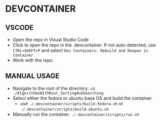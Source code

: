 # DEVCONTAINER

## VSCODE

- Open the repo in Visual Studio Code
- Click to open the repo in the .devcontainer.  If not auto-detected, use `CTRL+SHIFT+P` and select `Dev Containers: Rebuild and Reopen in Container`
- Work with the repo

## MANUAL USAGE

- Navigate to the root of the directory: `cd ./AlgorithmsWithRust_SortingAndSearching`
- Select either the fedora or ubuntu base OS and build the container.
  - use `./.devcontainer/scripts/build-fedora.sh` or `./.devcontainer/scripts/build-ubuntu.sh`
- Manually run the container: `./.devcontainer/scripts/run.sh`